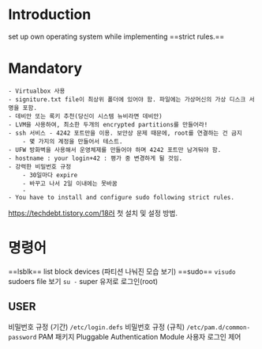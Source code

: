 # Introduction

set up own operating system while implementing ==strict rules.==

# Mandatory
	- Virtualbox 사용
	- signiture.txt file이 최상위 폴더에 있어야 함. 파일에는 가상머신의 가상 디스크 서명을 포함.
	- 데비안 또는 록키 추천(당신이 시스템 뉴비라면 데비안)
	- LVM을 사용하여, 최소한 두개의 encrypted partitions를 만들어라!
	- ssh 서비스 - 4242 포트만을 이용. 보안상 문제 때문에, root를 연결하는 건 금지
		- 몇 가지의 계정을 만들어서 테스트.
	- UFW 방화벽을 사용해서 운영체제를 만들어야 하며 4242 포트만 남겨둬야 함.
	- hostname : your login+42 : 평가 중 변경하게 될 것임.
	- 강력한 비밀번호 규정
		- 30일마다 expire
		- 바꾸고 나서 2일 이내에는 못바꿈
		- 
	- You have to install and configure sudo following strict rules.


https://techdebt.tistory.com/18러 
첫 설치 및 설정 방법. 

# 명령어
==lsblk== list block devices (파티션 나눠진 모습 보기)
==sudo== 
	`visudo` sudoers file 보기
`su -` super 유저로 로그인(root)



## USER
비밀번호 규정 (기간) `/etc/login.defs`
비밀번호 규정 (규칙) `/etc/pam.d/common-password`
	PAM 패키지 Pluggable Authentication Module 사용자 로그인 제어